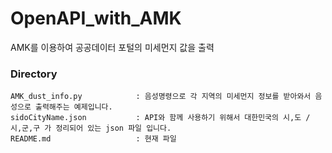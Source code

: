 # OpenAPI_with_AMK
AMK를 이용하여 공공데이터 포털의 미세먼지 값을 출력

### Directory

    AMK_dust_info.py            : 음성명령으로 각 지역의 미세먼지 정보를 받아와서 음성으로 출력해주는 예제입니다.
    sidoCityName.json           : API와 함께 사용하기 위해서 대한민국의 시,도 / 시,군,구 가 정리되어 있는 json 파일 입니다.
    README.md                   : 현재 파일
